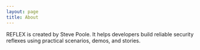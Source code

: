 ```yaml
---
layout: page
title: About
---
```

REFLEX is created by Steve Poole. It helps developers build reliable security reflexes using practical scenarios, demos, and stories.
